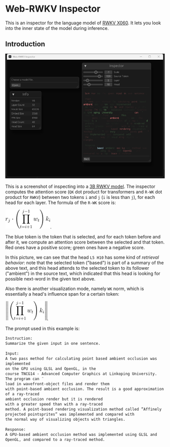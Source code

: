 # Web-RWKV Inspector

This is an inspector for the language model of [RWKV X060](https://github.com/BlinkDL/RWKV-LM). It lets you look into the inner state of the model during inference.

## Introduction

![3b](assets/screenshots/3b.png)

This is a screenshot of inspecting into a [3B RWKV model](https://huggingface.co/BlinkDL/rwkv-6-world/blob/main/RWKV-x060-World-3B-v2.1-20240417-ctx4096.pth).
The inspector computes the attention score (`QK` dot product for transformers and `R-WK` dot product for `RWKV`) between two tokens `i` and `j` (`i` is less than `j`), for each head for each layer.
The formula of the `R-WK` score is:

![rwk](assets/screenshots/rwk.png).

The blue token is the token that is selected, and for each token before and after it, we compute an attention score between the selected and that token.
Red ones have a positive score; green ones have a negative score.

In this picture, we can see that the head `L5 H10` has some kind of *retrieval behavior*: note that the selected token ("based") is part of a summary of the above text, and this head attends to the selected token to its follower ("ambient") in the source text, which indicated that this head is looking for possible next-word in the given text above.

Also there is another visualization mode, namely `WK` norm, which is essentially a head's influence span for a certain token:

![wk](assets/screenshots/wk.png).

The prompt used in this example is:

```text
Instruction:
Summarize the given input in one sentence.

Input:
A two pass method for calculating point based ambient occlusion was implemented
on the GPU using GLSL and OpenGL, in the
course TNCG14 - Advanced Computer Graphics at Linkoping University. The program can ¨
load in wavefront-object files and render them
with point-based ambient occlusion. The result is a good approximation of a ray-traced
ambient occlusion render but it is rendered
with a greater speed than with a ray-traced
method. A point-based rendering visualization method called ”Affinely projected pointsprites” was implemented and compared with
the normal way of visualizing objects with triangles.

Response:
A GPU-based ambient occlusion method was implemented using GLSL and OpenGL, and compared to a ray-traced method.
```